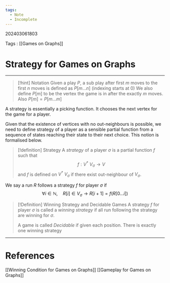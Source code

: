 ```yaml
---
tags:
  - Note
  - Incomplete
---
```

202403061803

Tags : [[Games on Graphs]]
# Strategy for Games on Graphs
---
>[!hint] Notation
>Given a play $P$, a sub play after first $m$ moves to the first $n$ moves is defined as $P[m\dots n]$ (indexing starts at 0)
>We also define $P[m]$ to be the vertex the game is in after the exactly $m$ moves. Also $P[m] = P[m\dots m]$

A strategy is essentially a picking function. It chooses the next vertex for the game for a player.

Given that the existence of vertices with no out-neighbours is possible, we need to define strategy of a player as a sensible partial function from a sequence of states reaching their state to their next choice. This notion is formalised below.

>[!definition] Strategy
>A *strategy* of a player $\sigma$ is a partial function $f$ such that
>$$
>f: V^*\ V_{\sigma} \to V
>$$
>and $f$ is defined on $V^*\ V_\sigma$ if there exist out-neighbour of $V_\sigma$.

We say a run $R$ follows a strategy $f$ for player $\sigma$ if
$$
\forall i\in \mathbb{N},\quad R[i]\in V_{\sigma}\to R[i+1]=f(R[0\dots i]) 
$$

>[!Definition] Winning Strategy and Decidable Games
>A strategy $f$ for player $\sigma$ is called a *winning strategy* if all run following the strategy are winning for $\sigma$.
>
>A game is called *Decidable* if given each position. There is exactly one winning strategy 

---
# References
[[Winning Condition for Games on Graphs]]
[[Gameplay for Games on Graphs]]